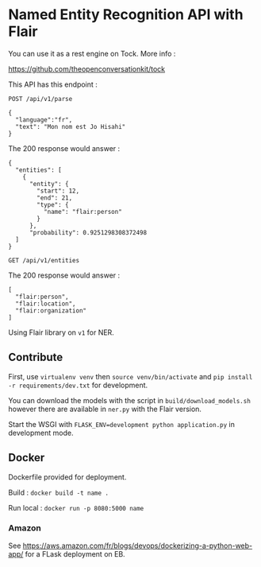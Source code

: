 Named Entity Recognition API with Flair
===

You can use it as a rest engine on Tock. More info : 

https://github.com/theopenconversationkit/tock

This API has this endpoint :

`POST /api/v1/parse`

```
{
  "language":"fr",
  "text": "Mon nom est Jo Hisahi"
}
```

The 200 response would answer :

```
{
  "entities": [
    {
      "entity": {
        "start": 12,
        "end": 21,
        "type": {
          "name": "flair:person"
        }
      },
      "probability": 0.9251298308372498
  ]
}
```

`GET /api/v1/entities`

The 200 response would answer :

```
[
  "flair:person",
  "flair:location",
  "flair:organization"
]
```

Using Flair library on `v1` for NER.

## Contribute

First, use `virtualenv venv` then `source venv/bin/activate` and `pip install -r requirements/dev.txt` for development.

You can download the models with the script in `build/download_models.sh` however there are available in `ner.py` with the Flair version.

Start the WSGI with `FLASK_ENV=development python application.py` in development mode.

## Docker

Dockerfile provided for deployment.

Build : `docker build -t name .`

Run local : `docker run -p 8080:5000 name`

### Amazon

See https://aws.amazon.com/fr/blogs/devops/dockerizing-a-python-web-app/ for a FLask deployment on EB.